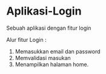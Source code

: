 # Aplikasi-Login
Sebuah aplikasi dengan fitur login

Alur fitur Login :
1. Memasukkan email dan password
2. Memvalidasi masukan
3. Menampilkan halaman home.
